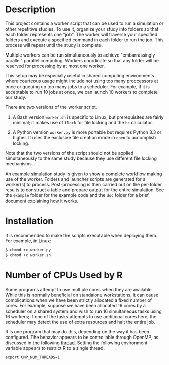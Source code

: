 # Description
This project contains a worker script that can be used to run a simulation or
other repetitive studies. To use it, organize your study into folders so that
each folder represents one "job". The worker will traverse your specified
folders and execute a specified command in each folder to run the job. This
process will repeat until the study is complete.

Multiple workers can be run simultaneously to achieve "embarrassingly parallel"
parallel computing. Workers coordinate so that any folder will be reserved for
processing by at most one worker.

This setup may be especially useful in shared computing environments where
courteous usage might include not using too many proccessors at once or queuing
up too many jobs to a scheduler. For example, if it is acceptable to run 10
jobs at once, we can launch 10 workers to complete our study.

There are two versions of the worker script.

1. A Bash version `worker.sh` is specific to Linux, but prerequisites are
   fairly minimal; it makes use of `flock` for file locking and the `bc`
   calculator.

2. A Python version `worker.py` is more portable but requires Python 3.3 or
   higher. It uses the exclusive file creation mode in `open` to accomplish
   locking.

Note that the two versions of the script should not be applied simultaneously
to the same study because they use different file locking mechanisms.

An example simulation study is given to show a complete workflow making use of
the worker. Folders and launcher scripts are generated for a worker(s) to
process. Post-processing is then carried out on the per-folder results to
construct a table and prepare output for the entire simulation. See the
`example` folder for the example code and the `doc` folder for a brief document
explaining how it works.

# Installation

It is recommended to make the scripts executable when deploying them. For
example, in Linux:

```bash
$ chmod +x worker.py
$ chmod +x worker.sh
```

# Number of CPUs Used by R

Some programs attempt to use multiple cores when they are available. While this
is normally beneficial on standalone workstations, it can cause complications
when we have been strictly allocated a fixed number of cores. For example,
suppose we have been allocated 16 cores by a scheduler on a shared system and
wish to run 16 simultaneous tasks using 16 workers; if one of the tasks
attempts to use additional cores here, the scheduler may detect the use of
extra resources and halt the entire job.

R is one program that may do this, depending on the way it has been configured.
The behavior appears to be controllable through OpenMP, as discussed in the
following [thread][stackoverflow]. Setting the following environment variable
appears to restrict R to a single thread.

```
export OMP_NUM_THREADS=1
```

[stackoverflow]: https://stackoverflow.com/q/57109522

